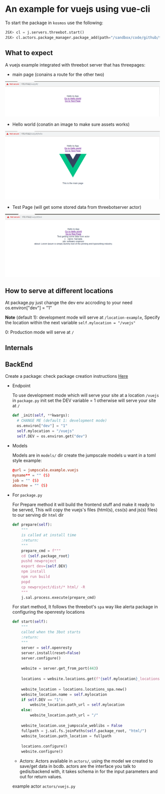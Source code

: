 # An example for vuejs using vue-cli

To start the package in `kosmos` use the following:

```python
JSX> cl = j.servers.threebot.start()
JSX> cl.actors.package_manager.package_add(path="/sandbox/code/github/threefoldtech/jumpscaleX_threebot/ThreeBotPackages/examples/vuejs/")
```

## What to expect

A vuejs example integrated with threebot server that has threepages:

- main page (conains a route for the other two)

![main_page](./images/main.png)

- Hello world (conatin an image to make sure assets works)

![main_page](./images/image.png)

- Test Page (will get some stored data from threebotserver actor)

![main_page](./images/data_from_actor.png)

## How to serve at different locations

At package.py just change the dev env accroding to your need os.environ["dev"] = "1"

**Note** (default 1): development mode will serve at `/location-example`, Specify the location within the next variable
`self.mylocation = "/vuejs"`

0: Production mode will serve at `/`

## Internals

## BackEnd

Create a package: check package creation instructions [Here](https://github.com/threefoldtech/jumpscaleX_threebot/blob/development/docs/quickstart.md)

- Endpoint

  To use development mode which will serve your site at a location `/vuejs`
  in `package.py` init set the DEV variable = 1 otherwise will serve your site at `/`

  ```python
  def _init(self, **kwargs):
    # CHANGE ME (default 1: development mode)
    os.environ["dev"] = "1"
    self.mylocation = "/vuejs"
    self.DEV = os.environ.get("dev")
  ```

- Models

  Models are in `models/` dir create the jumpscale models u want in a toml style
  example:

  ```toml
  @url = jumpscale.example.vuejs
  myname** = "" (S)
  job = "" (S)
  aboutme = "" (S)
  ```

- For `package.py`

  For Prepare method it will build the frontend stuff and make it ready to be served,
  This will copy the vuejs's files (html(s), css(s) and js(s) files) to our serving dir `html` dir

  ```python
  def prepare(self):
      """
      is called at install time
      :return:
      """
      prepare_cmd = f"""
      cd {self.package_root}
      pushd newproject
      export dev={self.DEV}
      npm install
      npm run build
      popd
      cp newproject/dist/* html/ -R
      """
      j.sal.process.execute(prepare_cmd)
  ```

  For start method, It follows the threebot's `spa` way like alerta package
  in configuring the openresty locations

  ```python
  def start(self):
      """
      called when the 3bot starts
      :return:
      """
      server = self.openresty
      server.install(reset=False)
      server.configure()

      website = server.get_from_port(443)

      locations = website.locations.get(f"{self.mylocation}_locations")

      website_location = locations.locations_spa.new()
      website_location.name = self.mylocation
      if self.DEV == "1":
          website_location.path_url = self.mylocation
      else:
          website_location.path_url = "/"

      website_location.use_jumpscale_weblibs = False
      fullpath = j.sal.fs.joinPaths(self.package_root, "html/")
      website_location.path_location = fullpath

      locations.configure()
      website.configure()
  ```

  - Actors:
  Actors available in `actors/`, using the model we created to save/get data in bcdb.
  actors are the interface you talk to gedis/backend with, it takes schema in for the input parameters and out for return values.

  example actor `actors/vuejs.py`

